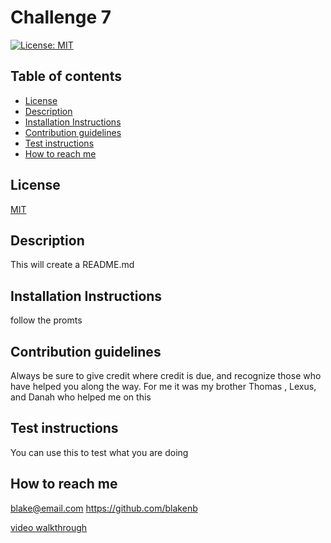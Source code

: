 # Challenge 7

[![License: MIT](https://img.shields.io/badge/License-MIT-yellow.svg)](<[MIT](https://opensource.org/licenses/MIT)>)

## Table of contents

- [License](#license)
- [Description](#description)
- [Installation Instructions](#installation-instructions)
- [Contribution guidelines](#contribution-guidelines)
- [Test instructions](#test-instructions)
- [How to reach me](#how-to-reach-me)

## License

[MIT](https://opensource.org/licenses/MIT)

## Description

This will create a README.md

## Installation Instructions

follow the promts

## Contribution guidelines

Always be sure to give credit where credit is due, and recognize those who have helped you along the way. For me it was my brother Thomas , Lexus, and Danah who helped me on this

## Test instructions

You can use this to test what you are doing

## How to reach me

blake@email.com
https://github.com/blakenb

[video walkthrough](https://drive.google.com/file/d/1zWTKoWHs6zy_urv_-cl_OCoavtyIECzt/preview)
